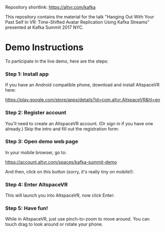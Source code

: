 Repository shortlink: https://altvr.com/kafka

This repository contains the material for the talk "Hanging Out With Your Past Self In VR: Time-Shifted Avatar Replication Using Kafka Streams" presented at Kafka Summit 2017 NYC.

# Demo Instructions

To participate in the live demo, here are the steps:

### Step 1: Install app

If you have an Android compatible phone, download and install AltspaceVR here: 

https://play.google.com/store/apps/details?id=com.altvr.AltspaceVR&hl=en

### Step 2: Register account

You'll need to create an AltspaceVR account. (Or sign in if you have one already.) Skip the intro and fill out the registration form:

### Step 3: Open demo web page

In your mobile browser, go to:

https://account.altvr.com/spaces/kafka-summit-demo

And then, click on this button (sorry, it's really tiny on mobile!):

### Step 4: Enter AltspaceVR

This will launch you into AltspaceVR, now click Enter:

### Step 5: Have fun!

While in AltspaceVR, just use pinch-to-zoom to move around. You can touch drag to look around or rotate your phone.
